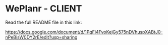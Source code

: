 # WePlanr - CLIENT

Read the full README file in this link:

https://docs.google.com/document/d/1PqFi4FvoKejGy575nDVhuspXABtJ0-nPeBisW0DY2rE/edit?usp=sharing
